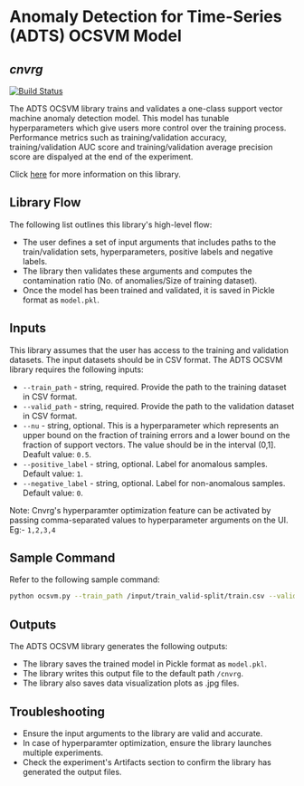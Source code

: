 # Anomaly Detection for Time-Series (ADTS) OCSVM Model
## _cnvrg_

[![Build Status](https://travis-ci.org/joemccann/dillinger.svg?branch=master)](https://travis-ci.org/joemccann/dillinger)

The ADTS OCSVM library trains and validates a one-class support vector machine anomaly detection model. This model has tunable hyperparameters which give users more control over the training process. Performance metrics such as training/validation accuracy, training/validation AUC score and training/validation average precision score are dispalyed at the end of the experiment.

Click [here](https://github.com/cnvrg/anomaly-detection-timeseries/tree/main/adts-ocsvm) for more information on this library.

## Library Flow
The following list outlines this library's high-level flow:
- The user defines a set of input arguments that includes paths to the train/validation sets, hyperparameters, positive labels and negative labels.
- The library then validates these arguments and computes the contamination ratio (No. of anomalies/Size of training dataset).
- Once the model has been trained and validated, it is saved in Pickle format as `model.pkl`.

## Inputs
This library assumes that the user has access to the training and validation datasets. The input datasets should be in CSV format.
The ADTS OCSVM library requires the following inputs:
* `--train_path` - string, required. Provide the path to the training dataset in CSV format.
* `--valid_path` - string, required. Provide the path to the validation dataset in CSV format.
* `--nu` - string, optional. This is a hyperparameter which represents an upper bound on the fraction of training errors and a lower bound on the fraction of support vectors. The value should be in the interval (0,1]. Deafult value: `0.5`.
* `--positive_label` - string, optional. Label for anomalous samples. Default value: `1`.
* `--negative_label` - string, optional. Label for non-anomalous samples. Default value: `0`.

Note: Cnvrg's hyperparamter optimization feature can be activated by passing comma-separated values to hyperparameter arguments on the UI. Eg:- `1,2,3,4`

## Sample Command
Refer to the following sample command:

```bash
python ocsvm.py --train_path /input/train_valid-split/train.csv --valid_path /input/train_valid-split/valid.csv --nu 0.1 --positive_label 1 --negative_label 0
```

## Outputs
The ADTS OCSVM library generates the following outputs:
- The library saves the trained model in Pickle format as `model.pkl`.
- The library writes this output file to the default path `/cnvrg`.
- The library also saves data visualization plots as .jpg files.

## Troubleshooting
- Ensure the input arguments to the library are valid and accurate.
- In case of hyperparamter optimization, ensure the library launches multiple experiments.
- Check the experiment's Artifacts section to confirm the library has generated the output files.